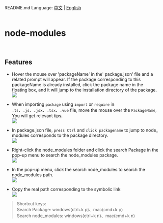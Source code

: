 README.md Language: [中文](https://github.com/zyrong/vscode-node-modules/blob/master/README.md) | [English](https://github.com/zyrong/vscode-node-modules/blob/master/README.en.md)
<br/><br/>

# node-modules
<!-- ![](https://vsmarketplacebadge.apphb.com/version/zyrong.node-modules.svg) ![](https://vsmarketplacebadge.apphb.com/installs/zyrong.node-modules.svg) -->

<br/>

## Features

- Hover the mouse over 'packageName' in the' package.json' file and a related prompt will appear.
If the package corresponding to this packageName is already installed, click the package name in the floating box, and it will jump to the installation directory of the package.   
![](https://raw.githubusercontent.com/zyrong/vscode-node-modules/master/resources/images/hover-pkgjson-pkgname.gif)

- When importing `package` using `import` or `require` in `.ts`、`.js`、`.jsx`、`.tsx`、`.vue` file, move the mouse over the `PackageName`, You will get relevant tips.   
![](https://raw.githubusercontent.com/zyrong/vscode-node-modules/master/resources/images/hover-import-pkgname.gif)

- In package.json file, `press Ctrl` and `click packagename` to jump to node_ modules corresponds to the package directory.   
![](https://raw.githubusercontent.com/zyrong/vscode-node-modules/master/resources/images/goToDefine.gif)

- Right-click the node_modules folder and click the search Package in the pop-up menu to search the node_modules package.   
![](https://raw.githubusercontent.com/zyrong/vscode-node-modules/master/resources/images/search-package.gif)

- In the pop-up menu, click the search node_modules to search the node_modules path.   
![](https://raw.githubusercontent.com/zyrong/vscode-node-modules/master/resources/images/search-node_modules.gif)

- Copy the real path corresponding to the symbolic link   
![](https://raw.githubusercontent.com/zyrong/vscode-node-modules/master/resources/images/copyRealPath.gif)

> Shortcut keys:  
> Search Package: windows(ctrl+k p)、mac(cmd+k p)  
> Search node_modules: windows(ctrl+k n)、mac(cmd+k n)